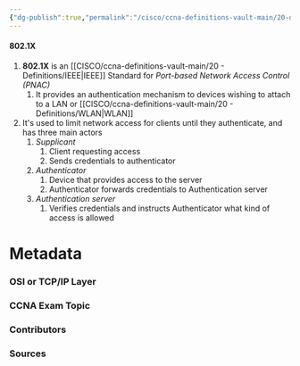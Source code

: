 ```yaml
---
{"dg-publish":true,"permalink":"/cisco/ccna-definitions-vault-main/20-definitions/802-1-x/","tags":["defs_ccna"]}
---
```


#### 802.1X
1. **802.1X** is an [[CISCO/ccna-definitions-vault-main/20 - Definitions/IEEE\|IEEE]] Standard for *Port-based Network Access Control (PNAC)*
	1. It provides an authentication mechanism to devices wishing to attach to a LAN or [[CISCO/ccna-definitions-vault-main/20 - Definitions/WLAN\|WLAN]]
2. It's used to limit network access for clients until they authenticate, and has three main actors
	1. *Supplicant*
		1. Client requesting access
		2. Sends credentials to authenticator
	2. *Authenticator*
		1. Device that provides access to the server
		2. Authenticator forwards credentials to Authentication server
	3. *Authentication server*
		1. Verifies credentials and instructs Authenticator what kind of access is allowed


# Metadata
### OSI or TCP/IP Layer

### CCNA Exam Topic

### Contributors

### Sources
